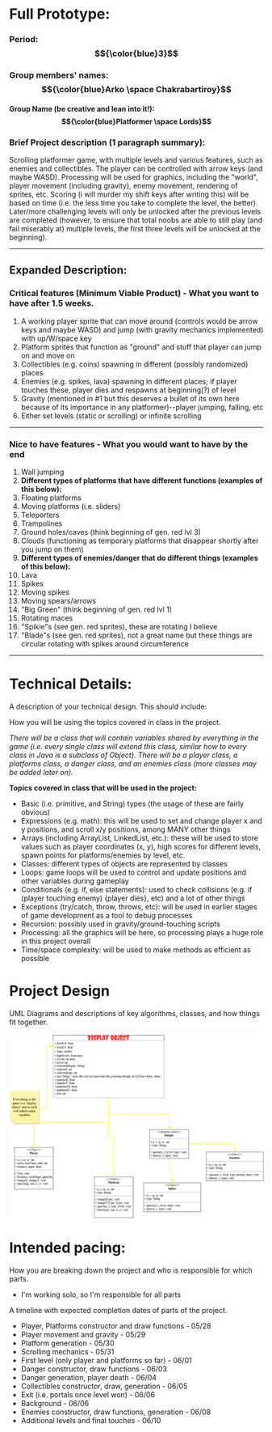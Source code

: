 # Full Prototype:

### Period: $${\color{blue}3}$$

### Group members' names: $${\color{blue}Arko \space Chakrabartiroy}$$

#### Group Name (be creative and lean into it!): $${\color{blue}Platformer \space Lords}$$

### Brief Project description (1 paragraph summary):

Scrolling platformer game, with multiple levels and various features, such as enemies and collectibles. The player can be controlled with arrow keys (and maybe WASD). Processing will be used for graphics, including the "world", player movement (including gravity), enemy movement, rendering of sprites, etc. Scoring (i will murder my shift keys after writing this) will be based on time (i.e. the less time you take to complete the level, the better). Later/more challenging levels will only be unlocked after the previous levels are completed (however, to ensure that total noobs are able to still play (and fail miserably at) multiple levels, the first three levels will be unlocked at the beginning).


---

## Expanded Description:



### Critical features (Minimum Viable Product) - What you want to have after 1.5 weeks.

1. A working player sprite that can move around (controls would be arrow keys and maybe WASD) and jump (with gravity mechanics implemented) with up/W/space key
2. Platform sprites that function as "ground" and stuff that player can jump on and move on
3. Collectibles (e.g. coins) spawning in different (possibly randomized) places
4. Enemies (e.g. spikes, lava) spawning in different places; if player touches these, player dies and respawns at beginning(?) of level
5. Gravity (mentioned in #1 but this deserves a bullet of its own here because of its importance in any platformer)--player jumping, falling, etc
6. Either set levels (static or scrolling) or infinite scrolling


---


### Nice to have features - What you would want to have by the end


1. Wall jumping
2. **Different types of platforms that have different functions (examples of this below):**
3. Floating platforms
4. Moving platforms (i.e. sliders)
5. Teleporters
6. Trampolines
7. Ground holes/caves (think beginning of gen. red lvl 3)
8. Clouds (functioning as temporary platforms that disappear shortly after you jump on them)
9. **Different types of enemies/danger that do different things (examples of this below):**
10. Lava
11. Spikes
12. Moving spikes
13. Moving spears/arrows
14. "Big Green" (think beginning of gen. red lvl 1)
15. Rotating maces
16. "Spikie"s (see gen. red sprites), these are rotating I believe
17. "Blade"s (see gen. red sprites), not a great name but these things are circular rotating with spikes around circumference


---



# Technical Details:


A description of your technical design. This should include: 
   
How you will be using the topics covered in class in the project.

*There will be a class that will contain variables shared by everything in the game (i.e. every single class will extend this class, similar how to every class in Java is a subclass of Object). There will be a player class, a platforms class, a danger class, and an enemies class (more classes may be added later on).*   

**Topics covered in class that will be used in the project:**  
- Basic (i.e. primitive, and String) types (the usage of these are fairly obvious)
- Expressions (e.g. math): this will be used to set and change player x and y positions, and scroll x/y positions, among MANY other things
- Arrays (including ArrayList, LinkedList, etc.): these will be used to store values such as player coordinates (x, y), high scores for different levels, spawn points for platforms/enemies by level, etc.
- Classes: different types of objects are represented by classes
- Loops: game loops will be used to control and update positions and other variables during gameplay
- Conditionals (e.g. if, else statements): used to check collisions (e.g. if (player touching enemy) {player dies}, etc) and a lot of other things
- Exceptions (try/catch, throw, throws, etc): will be used in earlier stages of game development as a tool to debug processes
- Recursion: possibly used in gravity/ground-touching scripts
- Processing: all the graphics will be here, so processing plays a huge role in this project overall
- Time/space complexity: will be used to make methods as efficient as possible


     
# Project Design

UML Diagrams and descriptions of key algorithms, classes, and how things fit together.

![UML-Image](./UML.png)

    
# Intended pacing:

How you are breaking down the project and who is responsible for which parts.
- I'm working solo, so I'm responsible for all parts

A timeline with expected completion dates of parts of the project.

- Player, Platforms constructor and draw functions - 05/28
- Player movement and gravity - 05/29
- Platform generation - 05/30
- Scrolling mechanics - 05/31
- First level (only player and platforms so far) - 06/01
- Danger constructor, draw functions - 06/03
- Danger generation, player death - 06/04
- Collectibles constructor, draw, generation - 06/05
- Exit (i.e. portals once level won) - 06/06
- Background - 06/06
- Enemies constructor, draw functions, generation - 06/08
- Additional levels and final touches - 06/10

